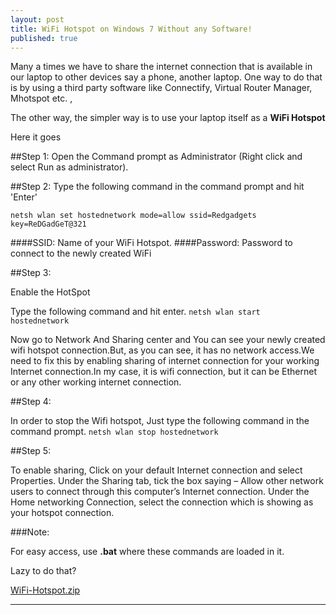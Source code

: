 ```yaml
---
layout: post
title: WiFi Hotspot on Windows 7 Without any Software!
published: true
---
```

Many a times we have to share the internet connection that is available in our laptop to other devices say a phone, another laptop. One way to do that is by using a third party software like Connectify, Virtual Router Manager, Mhotspot etc. ,

The other way, the simpler way is to use your laptop itself as a **WiFi Hotspot**

Here it goes

##Step 1: 
Open the Command prompt as Administrator (Right click and select Run as administrator).

##Step 2:
Type the following command in the command prompt and hit 'Enter'


<code>netsh wlan set hostednetwork mode=allow ssid=Redgadgets  key=ReDGadGeT@321</code>


####SSID:                                                Name of your WiFi Hotspot.
####Password:                                            Password to connect to the newly created WiFi

##Step 3:

Enable the HotSpot

Type the following command and hit enter.
<code>netsh wlan start hostednetwork</code>

Now go to Network And Sharing center and You can see your newly created wifi hotspot connection.But, as you can see, it has no network access.We need to fix this by enabling sharing of internet connection for your working Internet connection.In my case, it is wifi connection, but it can be Ethernet or any other working internet connection.

##Step 4: 

In order to stop the Wifi hotspot, Just type the following command in the command prompt.
<code>netsh wlan stop hostednetwork</code>



##Step 5:

To enable sharing, Click on your default Internet connection and select Properties. Under the Sharing tab, tick the box saying – Allow other network users to connect through this computer’s Internet connection. Under the Home networking Connection, select the connection which is showing as your hotspot connection.

###Note:

For easy access, use **.bat** where these commands are loaded in it.

Lazy to do that?

[WiFi-Hotspot.zip](/files/WiFi-HotSpot.zip)
                                                         
-------------------------
